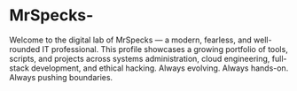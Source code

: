# MrSpecks-
Welcome to the digital lab of MrSpecks — a modern, fearless, and well-rounded IT professional. This profile showcases a growing portfolio of tools, scripts, and projects across systems administration, cloud engineering, full-stack development, and ethical hacking. Always evolving. Always hands-on. Always pushing boundaries.
